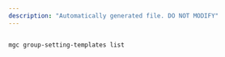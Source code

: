 ```yaml
---
description: "Automatically generated file. DO NOT MODIFY"
---
```


```cli

mgc group-setting-templates list

```